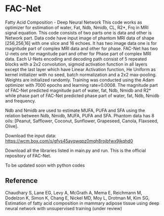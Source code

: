 # FAC-Net
Fatty Acid Composition - Deep Neural Network
This code works as optimizer for estimation of water, Fat, Ndb, Nmidb, CL, R2*, Frq in MRI signal equation. 
This code consists of two parts one is data and other is Network part. Data code have input image of phantom MRI data of shape [256,256,16] with one slice and 16 echoes. It has two image data one is for magnitude part of complex MRI data and other for phase. FAC-Net has two U-nets one for magnitude part and other for Phase part of complex MRI data. Each U-Nets encoding and decoding path consist of 5 repeated blocks with a 2x2 convolution, sigmoid activation function in all layers except the last layer which have Linear Activation function, He Uniform as kernel initializer with no seed, batch normalization and a 2x2 max-pooling. Weights are initialized randomly. Training was conducted using the Adam optimizer with 7000 epochs and learning rate=0.0008. The magnitude part of FAC-Net predicted magnitude part of water, fat, Ndb, Nmidb and R2* while phase part of FAC-Net predicted phase part of water, fat, Ndb, Nmidb and frequency. 

Ndb and Nmidb are used to estimate MUFA, PUFA and SFA using the relation between Ndb, Nmidb, MUFA, PUFA and SFA.
Phantom data has 8 oils: [Peanut, Safflower, Coconut, Sunflower, Grapeseed, Canola, Flaxseed, Olive]. 

Download the input data: https://wcm.box.com/s/gfys45ayqwqpz0mqh8rojbfwx9jkqhd0

Download all the libraries listed in main.py and run.
This is the official repository of FAC-Net.

To be updated soon with python codes

## Reference
Chaudhary S, Lane EG, Levy A, McGrath A, Mema E, Reichmann M, Dodelzon K, Simon K, Chang E, Nickel MD, Moy L, Drotman M, Kim SG, Estimation of fatty acid composition in mammary adipose tissue using deep neural network with unsupervised training (under review)
